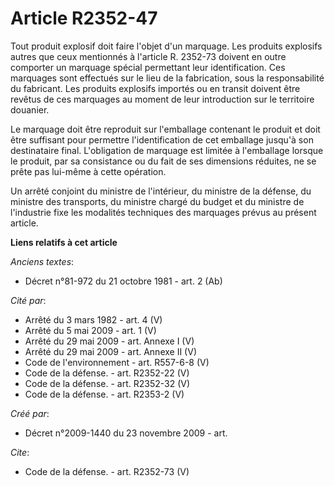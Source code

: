 # Article R2352-47

Tout produit explosif doit faire l'objet d'un marquage. Les produits explosifs autres que ceux mentionnés à l'article R.
2352-73 doivent en outre comporter un marquage spécial permettant leur identification. Ces marquages sont effectués sur le
lieu de la fabrication, sous la responsabilité du fabricant. Les produits explosifs importés ou en transit doivent être
revêtus de ces marquages au moment de leur introduction sur le territoire douanier. 

Le marquage doit être reproduit sur l'emballage contenant le produit et doit être suffisant pour permettre l'identification
de cet emballage jusqu'à son destinataire final. L'obligation de marquage est limitée à l'emballage lorsque le produit, par
sa consistance ou du fait de ses dimensions réduites, ne se prête pas lui-même à cette opération. 

Un arrêté conjoint du ministre de l'intérieur, du ministre de la défense, du ministre des transports, du ministre chargé du
budget et du ministre de l'industrie fixe les modalités techniques des marquages prévus au présent article.

**Liens relatifs à cet article**

_Anciens textes_:

  - Décret n°81-972 du 21 octobre 1981 - art. 2 (Ab)

_Cité par_:

  - Arrêté du 3 mars 1982 - art. 4 (V)
  - Arrêté du 5 mai 2009 - art. 1 (V)
  - Arrêté du 29 mai 2009 - art. Annexe I (V)
  - Arrêté du 29 mai 2009 - art. Annexe II (V)
  - Code de l'environnement - art. R557-6-8 (V)
  - Code de la défense. - art. R2352-22 (V)
  - Code de la défense. - art. R2352-32 (V)
  - Code de la défense. - art. R2353-2 (V)

_Créé par_:

  - Décret n°2009-1440 du 23 novembre 2009 - art.

_Cite_:

  - Code de la défense. - art. R2352-73 (V)
